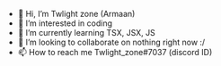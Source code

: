 - 👋 Hi, I’m Twlight zone (Armaan)
- 👀 I’m interested in coding
- 🌱 I’m currently learning TSX, JSX, JS
- 💞️ I’m looking to collaborate on nothing right now :/
- 📫 How to reach me Twlight_zone#7037 (discord ID)

<!---
Twlightzone/Twlightzone is a ✨ special ✨ repository because its `README.md` (this file) appears on your GitHub profile.
You can click the Preview link to take a look at your changes.
--->
